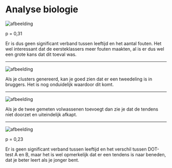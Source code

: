 # Analyse biologie

![afbeelding](https://user-images.githubusercontent.com/73174454/219216631-44893087-52c9-4473-aa15-ed46861df09d.png)

p = 0,31

Er is dus geen significant verband tussen leeftijd en het aantal fouten. Het wel interessant dat de eersteklassers meer fouten maakten, al is er dus wel een grote kans dat dit toeval was.

---

![afbeelding](https://user-images.githubusercontent.com/73174454/219215461-77ed2d15-d6a8-4f65-9f58-b431c6663e72.png)

Als je clusters genereerd, kan je goed zien dat er een tweedeling is in bruggers. Het is nog onduidelijk waardoor dit komt.

---

![afbeelding](https://user-images.githubusercontent.com/73174454/219311566-5ccde2ff-d818-47f1-8efc-36e2ca341d2b.png)


Als je de twee gemeten volwassenen toevoegt dan zie je dat de tendens niet doorzet en uiteindelijk afkapt.

---

![afbeelding](https://user-images.githubusercontent.com/73174454/219220516-0773b704-db7d-43dc-bc55-fd6df06bf7ae.png)

p = 0,23

Er is geen significant verband tussen leeftijd en het verschil tussen DOT-test A en B, maar het is wel opmerkelijk dat er een tendens is naar beneden, dat je beter leert als je jonger bent.

